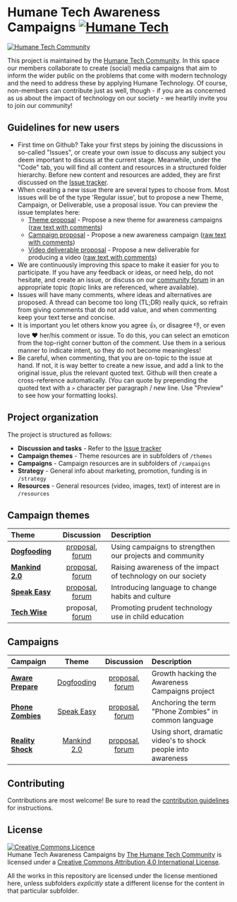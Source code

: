 # Humane Tech Awareness Campaigns [![Humane Tech](https://raw.githubusercontent.com/engagingspaces/awesome-humane-tech/master/humane-tech-badge.svg?sanitize=true)](https://github.com/engagingspaces/awesome-humane-tech)

[![Humane Tech Community](https://raw.githubusercontent.com/humanetech-community/humanetech-community-artwork/master/community-artwork/logos/humanetech-community-logo.svg?sanitize=true)](https://humanetech.community)

This project is maintained by the [Humane Tech Community](https://community.humanetech.com). In this space our members collaborate to create (social) media campaigns that aim to inform the wider public on the problems that come with modern technology and the need to address these by applying Humane Technology. Of course, non-members can contribute just as well, though - if you are as concerned as us about the impact of technology on our society - we heartily invite you to join our community!

## Guidelines for new users

- First time on Github? Take your first steps by joining the discussions in so-called "Issues", or create your own issue to discuss any subject you deem important to discuss at the current stage. Meanwhile, under the "Code" tab, you will find all content and resources in a structured folder hierarchy. Before new content and resources are added, they are first discussed on the [Issue tracker](https://github.com/humanetech-community/humanetech-community-awareness/issues).
- When creating a new issue there are several types to choose from. Most issues will be of the type 'Regular issue', but to propose a new Theme, Campaign, or Deliverable, use a proposal issue. You can preview the issue templates here:
  - [Theme proposal](.github/ISSUE_TEMPLATE/theme-proposal.md) - Propose a new theme for awareness campaigns ([raw text with comments](https://raw.githubusercontent.com/humanetech-community/humanetech-community-awareness/master/.github/ISSUE_TEMPLATE/theme-proposal.md))
  - [Campaign proposal](.github/ISSUE_TEMPLATE/campaign-proposal.md) - Propose a new awareness campaign ([raw text with comments](https://raw.githubusercontent.com/humanetech-community/humanetech-community-awareness/master/.github/ISSUE_TEMPLATE/campaign-proposal.md))
  - [Video deliverable proposal](.github/ISSUE_TEMPLATE/video-deliverable-proposal.md) - Propose a new deliverable for producing a video ([raw text with comments](https://raw.githubusercontent.com/humanetech-community/humanetech-community-awareness/master/.github/ISSUE_TEMPLATE/video-deliverable-proposal.md))
- We are continuously improving this space to make it easier for you to participate. If you have any feedback or ideas, or need help, do not hesitate, and create an issue, or discuss on our [community forum](https://community.humanetech.com) in an appropriate topic (topic links are referenced, where available).
- Issues will have many comments, where ideas and alternatives are proposed. A thread can become too long (TL;DR) really quick, so refrain from giving comments that do not add value, and when commenting keep your text terse and concise.
- It is important you let others know you agree :+1:, or disagree :-1:, or even love :heart: her/his comment or issue. To do this, you can select an emoticon from the top-right corner button of the comment. Use them in a serious manner to indicate intent, so they do not become meaningless!
- Be careful, when commenting, that you are on-topic to the issue at hand. If not, it is way better to create a new issue, and add a link to the original issue, plus the relevant quoted text. Github will then create a cross-reference automatically. (You can quote by prepending the quoted text with a `>` character per paragraph / new line. Use "Preview" to see how your formatting looks).

## Project organization

The project is structured as follows:

- **Discussion and tasks** - Refer to the [Issue tracker](https://github.com/humanetech-community/humanetech-community-awareness/issues)
- **Campaign themes** - Theme resources are in subfolders of `/themes`
- **Campaigns** - Campaign resources are in subfolders of `/campaigns`
- **Strategy** - General info about marketing, promotion, funding is in `/strategy`
- **Resources** - General resources (video, images, text) of interest are in `/resources`

## Campaign themes

| Theme | Discussion | Description |
| :--- | :---: | :--- |
| [**Dogfooding**](themes/dogfooding) | [proposal](https://github.com/humanetech-community/humanetech-community-awareness/issues/20), [forum](https://community.humanetech.com/t/dogfooding-using-campaigns-to-strengthen-our-projects-and-community/2825) | Using campaigns to strengthen our projects and community |
| [**Mankind 2.0**](themes/mankind-2.0) | [proposal](https://github.com/humanetech-community/humanetech-community-awareness/issues/1), [forum](https://community.humanetech.com/t/humanity-2-0-campaign-theme-making-people-aware-how-technology-impacts-their-lives/2785) | Raising awareness of the impact of technology on our society |
| [**Speak Easy**](themes/speak-easy) | [proposal](https://github.com/humanetech-community/humanetech-community-awareness/issues/19), [forum](https://community.humanetech.com/t/speak-easy-campaign-theme-introducing-language-to-change-habits-and-culture/2786) | Introducing language to change habits and culture |
| [**Tech Wise**](themes/tech-wise) | proposal, [forum](https://community.humanetech.com/t/tech-wise-campaign-theme-promoting-prudent-technology-use-in-child-education/2772) | Promoting prudent technology use in child education |

## Campaigns

| Campaign | Theme | Discussion | Description |
| :--- | :---: | :---: | :--- |
| [**Aware Prepare**](campaigns/aware-prepare) | [Dogfooding](themes/dogfooding/README.md) | [proposal](https://github.com/humanetech-community/humanetech-community-awareness/issues/24), [forum](https://community.humanetech.com/t/phone-zombies-campaign-anchoring-the-term-phone-zombies-in-common-language/2710) | Growth hacking the Awareness Campaigns project |
| [**Phone Zombies**](campaigns/phone-zombies) | [Speak Easy](themes/speak-easy/README.md) | [proposal](https://github.com/humanetech-community/humanetech-community-awareness/issues/25), [forum](https://community.humanetech.com/t/phone-zombies-campaign-anchoring-the-term-phone-zombies-in-common-language/2710) | Anchoring the term "Phone Zombies" in common language |
| [**Reality Shock**](campaigns/reality-shock) | [Mankind 2.0](themes/mankind-2.0/README.md) | [proposal](https://github.com/humanetech-community/humanetech-community-awareness/issues/7), [forum](https://community.humanetech.com/t/reality-shock-campaign-producing-short-dramatic-videos-to-raise-awareness/2767) | Using short, dramatic video's to shock people into awareness |

## Contributing

Contributions are most welcome! Be sure to read the [contribution guidelines](contributing.md) for instructions.

## License

<a rel="license" href="http://creativecommons.org/licenses/by/4.0/"><img alt="Creative Commons Licence" style="border-width:0" src="https://i.creativecommons.org/l/by/4.0/88x31.png" /></a><br /><span xmlns:dct="http://purl.org/dc/terms/" property="dct:title">Humane Tech Awareness Campaigns</span> by <a xmlns:cc="http://creativecommons.org/ns#" href="https://humanetech.community" property="cc:attributionName" rel="cc:attributionURL">The Humane Tech Community</a> is licensed under a <a rel="license" href="http://creativecommons.org/licenses/by/4.0/">Creative Commons Attribution 4.0 International License</a>.

All the works in this repository are licensed under the license mentioned here, unless subfolders _explicitly_ state a different license for the content in that particular subfolder.
